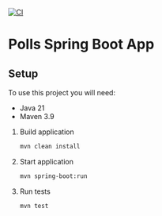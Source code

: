 [![CI](https://github.com/Sparrow0hawk/spring-boot-polls/actions/workflows/ci.yml/badge.svg)](https://github.com/Sparrow0hawk/spring-boot-polls/actions/workflows/ci.yml)
# Polls Spring Boot App

## Setup

To use this project you will need:
- Java 21
- Maven 3.9

1. Build application
   ```bash
   mvn clean install
   ```
2. Start application
   ```bash
   mvn spring-boot:run
   ```
3. Run tests
   ```bash
   mvn test
   ```

